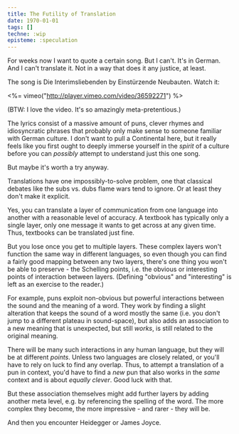 ```yaml
---
title: The Futility of Translation
date: 1970-01-01
tags: []
techne: :wip
episteme: :speculation
---
```


For weeks now I want to quote a certain song. But I can't. It's in German. And I can't translate it. Not in a way that does it any justice, at least.

The song is Die Interimsliebenden by Einstürzende Neubauten. Watch it:

<%= vimeo("http://player.vimeo.com/video/36592271") %>

(BTW: I love the video. It's so amazingly meta-pretentious.)

The lyrics consist of a massive amount of puns, clever rhymes and idiosyncratic phrases that probably only make sense to someone familiar with German culture. I don't want to pull a Continental here, but it really feels like you first ought to deeply immerse yourself in the *spirit* of a culture before you can *possibly* attempt to understand just this one song.

But maybe it's worth a try anyway.

Translations have one impossibly-to-solve problem, one that classical debates like the subs vs. dubs flame wars tend to ignore. Or at least they don't make it explicit.

Yes, you can translate a layer of communication from one language into another with a reasonable level of accuracy. A textbook has typically only a single layer, only one message it wants to get across at any given time. Thus, textbooks can be translated just fine. 

But you lose once you get to multiple layers. These complex layers won't function the same way in different languages, so even though you can find a fairly good mapping between any two layers, there's one thing you won't be able to preserve - the Schelling points, i.e. the obvious or interesting points of interaction between layers. (Defining "obvious" and "interesting" is left as an exercise to the reader.)

For example, puns exploit non-obvious but powerful interactions between the sound and the meaning of a word. They work by finding a slight alteration that keeps the sound of a word mostly the same (i.e. you don't jump to a different plateau in sound-space), but also adds an association to a new meaning that is unexpected, but still *works*, is still related to the original meaning. 

There will be many such interactions in any human language, but they will be at different *points*. Unless two languages are closely related, or you'll have to rely on luck to find any overlap. Thus, to attempt a translation of a pun in context, you'd have to find a *new* pun that also works in the *same* context and is about *equally clever*. Good luck with that.

But these association themselves might add further layers by adding another meta level, e.g. by referencing the spelling of the word. The more complex they become, the more impressive - and rarer - they will be.

And then you encounter Heidegger or James Joyce.
